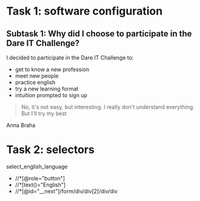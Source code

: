 # Task 1: software configuration
## Subtask 1: Why did I choose to participate in the Dare IT Challenge?

I decided to participate in the Dare IT Challenge to:
- get to know a new profession
- meet new people
- practice english
- try a new learning format
- intuition prompted to sign up 

> No, it's not easy, but interesting. I really don't understand everything.
> But I'll try my best

Anna Braha

# Task 2: selectors

select_english_language

- //*[@role="button"]
- //*[text()="English"]
- //*[@id="__next"]/form/div/div[2]/div/div